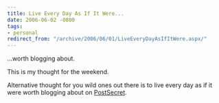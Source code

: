 ```yaml
---
title: Live Every Day As If It Were...
date: 2006-06-02 -0800
tags:
- personal
redirect_from: "/archive/2006/06/01/LiveEveryDayAsIfItWere.aspx/"
---
```


...worth blogging about.

This is my thought for the weekend.

Alternative thought for you wild ones out there is to live every day as
if it were worth blogging about on
[PostSecret](http://postsecret.blogspot.com/ "PostSecret").

